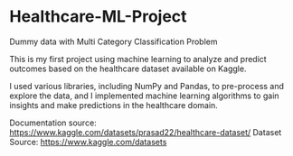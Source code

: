 # Healthcare-ML-Project
Dummy data with Multi Category Classification Problem

This is my first project using machine learning to analyze and predict outcomes based on the healthcare dataset available on Kaggle.

I used various libraries, including NumPy and Pandas, to pre-process and explore the data, and I implemented machine learning algorithms to gain insights and make predictions in the healthcare domain.

Documentation source: https://www.kaggle.com/datasets/prasad22/healthcare-dataset/
Dataset Source: https://www.kaggle.com/datasets

